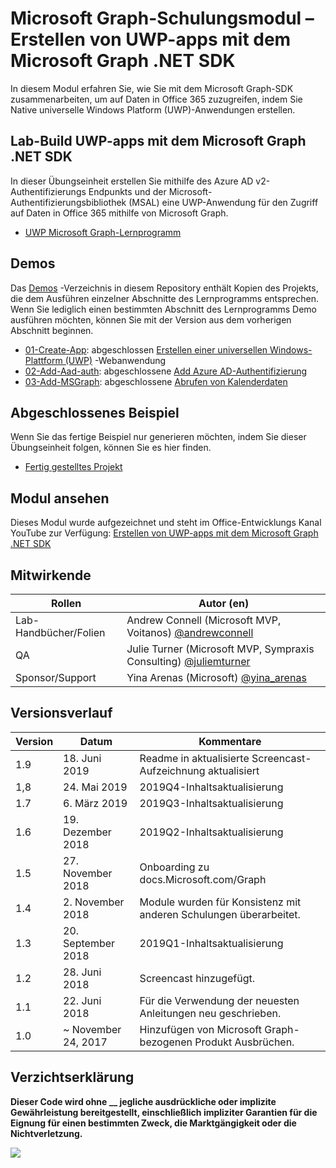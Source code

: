 # <a name="microsoft-graph-training-module---build-uwp-apps-with-the-microsoft-graph-net-sdk"></a>Microsoft Graph-Schulungsmodul – Erstellen von UWP-apps mit dem Microsoft Graph .NET SDK

In diesem Modul erfahren Sie, wie Sie mit dem Microsoft Graph-SDK zusammenarbeiten, um auf Daten in Office 365 zuzugreifen, indem Sie Native universelle Windows Platform (UWP)-Anwendungen erstellen.

## <a name="lab---build-uwp-apps-with-the-microsoft-graph-net-sdk"></a>Lab-Build UWP-apps mit dem Microsoft Graph .NET SDK

In dieser Übungseinheit erstellen Sie mithilfe des Azure AD v2-Authentifizierungs Endpunkts und der Microsoft-Authentifizierungsbibliothek (MSAL) eine UWP-Anwendung für den Zugriff auf Daten in Office 365 mithilfe von Microsoft Graph.

- [UWP Microsoft Graph-Lernprogramm](https://docs.microsoft.com/graph/training/uwp-tutorial)

## <a name="demos"></a>Demos

Das [Demos](./Demos) -Verzeichnis in diesem Repository enthält Kopien des Projekts, die dem Ausführen einzelner Abschnitte des Lernprogramms entsprechen. Wenn Sie lediglich einen bestimmten Abschnitt des Lernprogramms Demo ausführen möchten, können Sie mit der Version aus dem vorherigen Abschnitt beginnen.

- [01-Create-App](Demos/01-create-app): abgeschlossen [Erstellen einer universellen Windows-Plattform (UWP)](https://docs.microsoft.com/graph/training/uwp-tutorial?tutorial-step=1) -Webanwendung
- [02-Add-Aad-auth](Demos/02-add-aad-auth): abgeschlossene [Add Azure AD-Authentifizierung](https://docs.microsoft.com/graph/training/uwp-tutorial?tutorial-step=3)
- [03-Add-MSGraph](Demos/03-add-msgraph): abgeschlossene [Abrufen von Kalenderdaten](https://docs.microsoft.com/graph/training/uwp-tutorial?tutorial-step=4)

## <a name="completed-sample"></a>Abgeschlossenes Beispiel

Wenn Sie das fertige Beispiel nur generieren möchten, indem Sie dieser Übungseinheit folgen, können Sie es hier finden.

- [Fertig gestelltes Projekt](Demos/03-add-msgraph)

## <a name="watch-the-module"></a>Modul ansehen

Dieses Modul wurde aufgezeichnet und steht im Office-Entwicklungs Kanal YouTube zur Verfügung: [Erstellen von UWP-apps mit dem Microsoft Graph .NET SDK](https://youtu.be/oBYCBxkWMRA)

## <a name="contributors"></a>Mitwirkende

|        Rollen         |                                           Autor (en)                                           |
| -------------------- | --------------------------------------------------------------------------------------------- |
| Lab-Handbücher/Folien | Andrew Connell (Microsoft MVP, Voitanos) [@andrewconnell](//github.com/andrewconnell)         |
| QA                   | Julie Turner (Microsoft MVP, Sympraxis Consulting) [@juliemturner](//github.com/juliemturner) |
| Sponsor/Support    | Yina Arenas (Microsoft) [@yina_arenas](//github.com//github.com/yina_arenas)                  |

## <a name="version-history"></a>Versionsverlauf

| Version |        Datum        |                       Kommentare                       |
| ------- | ------------------ | ---------------------------------------------------- |
| 1.9     | 18. Juni 2019      | Readme in aktualisierte Screencast-Aufzeichnung aktualisiert     |
| 1,8     | 24. Mai 2019       | 2019Q4-Inhaltsaktualisierung                               |
| 1.7     | 6. März 2019      | 2019Q3-Inhaltsaktualisierung                               |
| 1.6     | 19. Dezember 2018  | 2019Q2-Inhaltsaktualisierung                               |
| 1.5     | 27. November 2018  | Onboarding zu docs.Microsoft.com/Graph                |
| 1.4     | 2. November 2018   | Module wurden für Konsistenz mit anderen Schulungen überarbeitet. |
| 1.3     | 20. September 2018 | 2019Q1-Inhaltsaktualisierung                               |
| 1.2     | 28. Juni 2018      | Screencast hinzugefügt.                                    |
| 1.1     | 22. Juni 2018      | Für die Verwendung der neuesten Anleitungen neu geschrieben.                    |
| 1.0     | ~ November 24, 2017 | Hinzufügen von Microsoft Graph-bezogenen Produkt Ausbrüchen.       |

## <a name="disclaimer"></a>Verzichtserklärung

**Dieser Code wird ohne __ jegliche ausdrückliche oder implizite Gewährleistung bereitgestellt, einschließlich impliziter Garantien für die Eignung für einen bestimmten Zweck, die Marktgängigkeit oder die Nichtverletzung.**

<!-- markdownlint-disable MD033 -->
<img src="https://telemetry.sharepointpnp.com/msgraph-training-uwp" />
